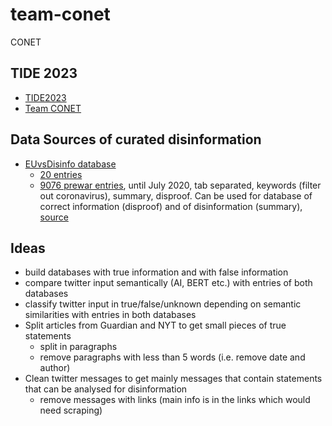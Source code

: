 # team-conet
CONET
## TIDE 2023
* [TIDE2023](https://tide.act.nato.int/mediawiki/tidepedia/index.php/2023_TIDE_Hackathon)
* [Team CONET](https://tide.act.nato.int/mediawiki/tidepedia/index.php/Team_1097)

## Data Sources of curated disinformation
* [EUvsDisinfo database](https://euvsdisinfo.eu/disinformation-cases/)
  * [20 entries](Datasets/EUDisinfo.txt)
  * [9076 prewar entries](Datasets/euvsdisinfo_v1_2.csv), until July 2020, tab separated, keywords (filter out coronavirus), summary, disproof. Can be used for database of correct information (disproof) and of disinformation (summary), [source](https://www.kaggle.com/datasets/imuhammad/euvsdisinfo-disinformation-database)

## Ideas
* build databases with true information and with false information
* compare twitter input semantically (AI, BERT etc.) with entries of both databases
* classify twitter input in true/false/unknown depending on semantic similarities with entries in both databases
* Split articles from Guardian and NYT to get small pieces of true statements
  * split in paragraphs
  * remove paragraphs with less than 5 words (i.e. remove date and author)
* Clean twitter messages to get mainly messages that contain statements that can be analysed for disinformation
  * remove messages with links (main info is in the links which would need scraping)
